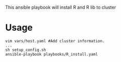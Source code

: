 
This ansible playbook will install R and R lib to cluster

# Usage

```
vim vars/host.yaml #Add cluster information.
...
sh setup_config.sh
ansible-playbook playbooks/R_install.yaml
```
